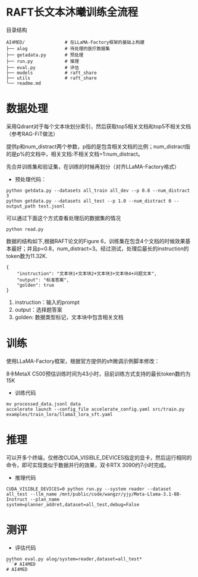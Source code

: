 # RAFT长文本沐曦训练全流程

目录结构
```
AI4MED/               # 在LLaMA-Factory框架的基础上构建
├── alog              # 待处理的医疗数据集   
├── getadata.py       # 预处理
├── run.py            # 推理
├── eval.py           # 评估
├── models            # raft_share
├── utils             # raft_share
└── readme.md
```

# 数据处理

采用Qdrant对于每个文本块划分索引，然后获取top5相关文档和top5不相关文档（参考RAG-FiT做法）

提供p和num_distract两个参数，p指的是包含相关文档的比例；num_distract指的是p%的文档中，相关文档:不相关文档=1:num_distract。

先合并训练集和验证集，在训练的时候再划分（对齐LLaMA-Factory格式）

- 预处理代码：

```
python getdata.py --datasets all_train all_dev --p 0.8 --num_distract 3
python getdata.py --datasets all_test --p 1.0 --num_distract 0 --output_path test.jsonl
```

可以通过下面这个方式查看处理后的数据集的情况
```
python read.py
```

数据的结构如下,根据RAFT论文的Figure 6，训练集在包含4个文档的时候效果基本最好；并且p=0.8，num_distract=3。经过测试，处理后最长的instruction的token数为11.32K.

```
{
    "instruction": "文本块1+文本块2+文本块3+文本块4+问题文本",
    "output": "标准答案",
    "golden": true
}
```
1. instruction：输入的prompt
2. output：选择题答案
3. golden: 数据类型标记，文本块中包含相关文档

# 训练
使用LLaMA-Factory框架，根据官方提供的sft微调示例脚本修改：

8卡MetaX C500预估训练时间为43小时，目前训练方式支持的最长token数约为15K

- 训练代码

```
mv processed_data.jsonl data
accelerate launch --config_file accelerate_config.yaml src/train.py examples/train_lora/llama3_lora_sft.yaml
```

# 推理
可以开多个终端，仅修改CUDA_VISIBLE_DEVICES指定的显卡，然后运行相同的命令，即可实现类似于数据并行的效果，双卡RTX 3090约7小时完成。

- 推理代码

```
CUDA_VISIBLE_DEVICES=0 python run.py --system reader --dataset all_test --llm_name /mnt/public/code/wangzr/yjy/Meta-Llama-3.1-8B-Instruct --plan_name system=planner_addret,dataset=all_test,debug=False
```

# 测评

- 评估代码

```
python eval.py alog/system=reader,dataset=all_test*
```# AI4MED
# AI4MED
